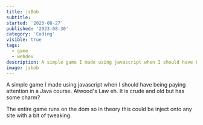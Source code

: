 ```yaml
---
title: jsBob
subtitle:
started: '2023-08-27'
published: '2023-08-30'
category: 'Coding'
visible: true
tags:
  - game
  - webdev
description: A simple game I made using javascript when I should have being paying attention in a Java course. Atwood's Law eh.
image: jsbob
---
```


A simple game I made using javascript when I should have being paying attention in a Java course. Atwood's Law eh. It is crude and old but has some charm?

The entire game runs on the dom so in theory this could be inject onto any site with a bit of tweaking.

<script>
  import JsBob from '$lib/games/jsbob/Js-Bob.svelte';
</script>

<JsBob />
